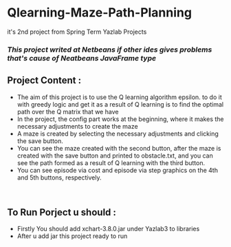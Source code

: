 # Qlearning-Maze-Path-Planning
it's 2nd project from Spring Term Yazlab Projects

### *This project writed at Netbeans if other ides gives problems that's cause of Neatbeans JavaFrame type* <br/>

## Project Content : 
  - The aim of this project is to use the Q learning algorithm epsilon. to do it with greedy logic and get it as a result of Q learning is to find the optimal path over the Q matrix that we have 
  - In the project, the config part works at the beginning, where it makes the necessary adjustments to create the maze
  - A maze is created by selecting the necessary adjustments and clicking the save button.
  - You can see the maze created with the second button, after the maze is created with the save button and printed to obstacle.txt, and you can see the path formed as a result of Q learning with the third button.
  - You can see episode via cost and episode via step graphics on the 4th and 5th buttons, respectively.
<br/>

## To Run Porject u should :
  - Firstly You should add xchart-3.8.0.jar under Yazlab3 to libraries
  - After u add jar this project ready to run <br/>


